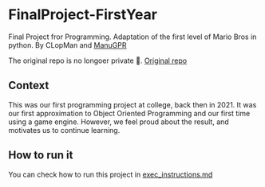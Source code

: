 # FinalProject-FirstYear
Final Project fror Programming. Adaptation of the first level of Mario Bros in python. By CLopMan and [ManuGPR](https://github.com/ManuGPR)

The original repo is no longoer private 👏.
[Original repo](https://github.com/CLopMan/MurioBrothers)

## Context
This was our first programming project at college, back then in 2021. It was our first approximation to Object Oriented Programming and our first time using a game engine. However, we feel proud about the result, and motivates us to continue learning. 

## How to run it
You can check how to run this project in [exec_instructions.md](https://github.com/CLopMan/FinalProject-FirstYear/blob/main/exec_instructions.md)
